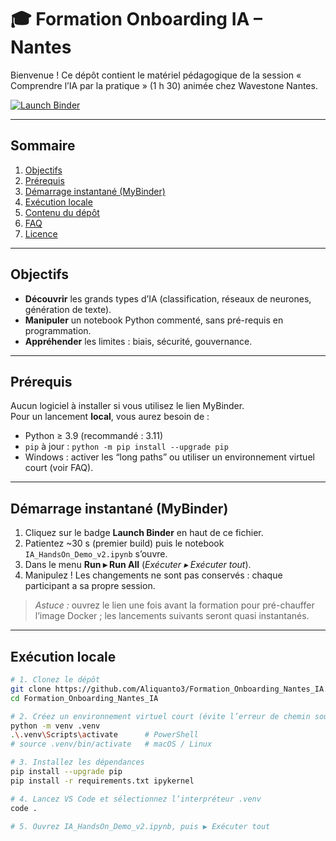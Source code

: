 # 🎓 Formation Onboarding IA – Nantes

Bienvenue ! Ce dépôt contient le matériel pédagogique de la session « Comprendre l’IA par la pratique » (1 h 30) animée chez Wavestone Nantes.

[![Launch Binder](https://mybinder.org/badge_logo.svg)](https://mybinder.org/v2/gh/Aliquanto3/Formation_Onboarding_Nantes_IA/HEAD?labpath=IA_HandsOn_Demo_v2.ipynb)

---

## Sommaire
1. [Objectifs](#objectifs)
2. [Prérequis](#prérequis)
3. [Démarrage instantané (MyBinder)](#démarrage-instantané-mybinder)
4. [Exécution locale](#exécution-locale)
5. [Contenu du dépôt](#contenu-du-dépôt)
6. [FAQ](#faq)
7. [Licence](#licence)

---

## Objectifs

- **Découvrir** les grands types d’IA (classification, réseaux de neurones, génération de texte).  
- **Manipuler** un notebook Python commenté, sans pré-requis en programmation.  
- **Appréhender** les limites : biais, sécurité, gouvernance.  

---

## Prérequis

Aucun logiciel à installer si vous utilisez le lien MyBinder.  
Pour un lancement **local**, vous aurez besoin de :

- Python ≥ 3.9 (recommandé : 3.11)
- `pip` à jour : `python -m pip install --upgrade pip`
- Windows : activer les “long paths” ou utiliser un environnement virtuel court (voir FAQ).

---

## Démarrage instantané (MyBinder)

1. Cliquez sur le badge **Launch Binder** en haut de ce fichier.  
2. Patientez ~30 s (premier build) puis le notebook `IA_HandsOn_Demo_v2.ipynb` s’ouvre.  
3. Dans le menu **Run ▸ Run All** (*Exécuter ▸ Exécuter tout*).  
4. Manipulez ! Les changements ne sont pas conservés : chaque participant a sa propre session.

> *Astuce :* ouvrez le lien une fois avant la formation pour pré-chauffer l’image Docker ; les lancements suivants seront quasi instantanés.

---

## Exécution locale

```bash
# 1. Clonez le dépôt
git clone https://github.com/Aliquanto3/Formation_Onboarding_Nantes_IA.git
cd Formation_Onboarding_Nantes_IA

# 2. Créez un environnement virtuel court (évite l’erreur de chemin sous Windows)
python -m venv .venv
.\.venv\Scripts\activate      # PowerShell
# source .venv/bin/activate   # macOS / Linux

# 3. Installez les dépendances
pip install --upgrade pip
pip install -r requirements.txt ipykernel

# 4. Lancez VS Code et sélectionnez l’interpréteur .venv
code .

# 5. Ouvrez IA_HandsOn_Demo_v2.ipynb, puis ▶ Exécuter tout
